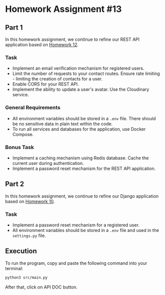 # Homework Assignment #13

## Part 1

In this homework assignment, we continue to refine our REST API application based on [Homework 12](https://github.com/Goit-Home-Works/Py_WEB_12).

### Task

- Implement an email verification mechanism for registered users.
- Limit the number of requests to your contact routes. Ensure rate limiting - limiting the creation of contacts for a user.
- Enable CORS for your REST API.
- Implement the ability to update a user's avatar. Use the Cloudinary service.

### General Requirements

- All environment variables should be stored in a `.env` file. There should be no sensitive data in plain text within the code.
- To run all services and databases for the application, use Docker Compose.

### Bonus Task

- Implement a caching mechanism using Redis database. Cache the current user during authentication.
- Implement a password reset mechanism for the REST API application.

## Part 2

In this homework assignment, we continue to refine our Django application based on [Homework 10](link_to_homework_10).

### Task

- Implement a password reset mechanism for a registered user.
- All environment variables should be stored in a `.env` file and used in the `settings.py` file.

## Execution

To run the program, copy and paste the following command into your terminal:

```bash
python3 src/main.py
```

After that, click on API DOC button.